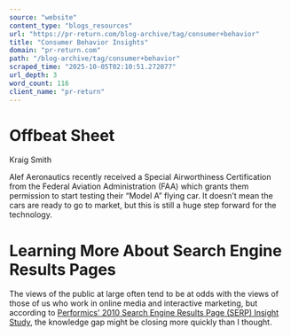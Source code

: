 ```yaml
---
source: "website"
content_type: "blogs_resources"
url: "https://pr-return.com/blog-archive/tag/consumer+behavior"
title: "Consumer Behavior Insights"
domain: "pr-return.com"
path: "/blog-archive/tag/consumer+behavior"
scraped_time: "2025-10-05T02:10:51.272077"
url_depth: 3
word_count: 116
client_name: "pr-return"
---
```


# Offbeat Sheet

Kraig Smith

Alef Aeronautics recently received a Special Airworthiness Certification from the Federal Aviation Administration (FAA) which grants them permission to start testing their “Model A” flying car. It doesn’t mean the cars are ready to go to market, but this is still a huge step forward for the technology.

# Learning More About Search Engine Results Pages

The views of the public at large often tend to be at odds with the views of those of us who work in online media and interactive marketing, but according to [Performics' 2010 Search Engine Results Page (SERP) Insight Study](http://performics.com/news-room/press-releases/Search-Engine-Usage-Study-92-Percent/1422 "2010 SERP Insights Study"), the knowledge gap might be closing more quickly than I thought.